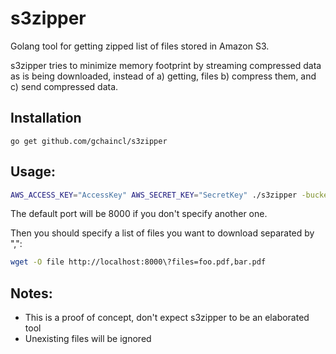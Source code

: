 s3zipper
========

Golang tool for getting zipped list of files stored in Amazon S3.

s3zipper tries to minimize memory footprint by streaming compressed data as is being downloaded, instead of a) getting, files b) compress them, and c) send compressed data.

Installation
--
`go get github.com/gchaincl/s3zipper`

Usage:
--

```bash
AWS_ACCESS_KEY="AccessKey" AWS_SECRET_KEY="SecretKey" ./s3zipper -bucket yourBucket -port=8000
```
The default port will be 8000 if you don't specify another one.

Then you should specify a list of files you want to download separated by ",":
```bash
wget -O file http://localhost:8000\?files=foo.pdf,bar.pdf
```

Notes:
--
* This is a proof of concept, don't expect s3zipper to be an elaborated tool
* Unexisting files will be ignored
